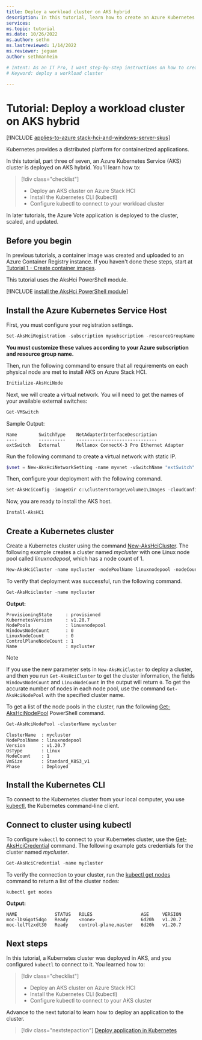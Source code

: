 ```yaml
---
title: Deploy a workload cluster on AKS hybrid
description: In this tutorial, learn how to create an Azure Kubernetes Service (AKS) cluster and use kubectl to connect to the Kubernetes master node in AKS hybrid.
services: 
ms.topic: tutorial
ms.date: 10/26/2022
ms.author: sethm 
ms.lastreviewed: 1/14/2022
ms.reviewer: jeguan
author: sethmanheim

# Intent: As an IT Pro, I want step-by-step instructions on how to create a workload cluster in AKS and use kubect1 so I can connect to the Kubernetes master node.
# Keyword: deploy a workload cluster

---
```


# Tutorial: Deploy a workload cluster on AKS hybrid

[!INCLUDE [applies-to-azure stack-hci-and-windows-server-skus](includes/aks-hci-applies-to-skus/aks-hybrid-applies-to-azure-stack-hci-windows-server-sku.md)]

Kubernetes provides a distributed platform for containerized applications. 

In this tutorial, part three of seven, an Azure Kubernetes Service (AKS) cluster is deployed on AKS hybrid. You'll learn how to:

> [!div class="checklist"]
> * Deploy an AKS cluster on Azure Stack HCI
> * Install the Kubernetes CLI (kubectl)
> * Configure kubectl to connect to your workload cluster

In later tutorials, the Azure Vote application is deployed to the cluster, scaled, and updated.

## Before you begin

In previous tutorials, a container image was created and uploaded to an Azure Container Registry instance. If you haven't done these steps, start at [Tutorial 1 - Create container images](tutorial-kubernetes-prepare-application.md).

This tutorial uses the AksHci PowerShell module.

[!INCLUDE [install the AksHci PowerShell module](./includes/install-akshci-ps.md)]

## Install the Azure Kubernetes Service Host

First, you must configure your registration settings.

```powershell
Set-AksHciRegistration -subscription mysubscription -resourceGroupName myresourcegroup
```
**You must customize these values according to your Azure subscription and resource group name.**

Then, run the following command to ensure that all requirements on each physical node are met to install AKS on Azure Stack HCI.

```powershell
Initialize-AksHciNode
```

Next, we will create a virtual network. You will need to get the names of your available external switches:

```powershell
Get-VMSwitch
```

Sample Output:
```output
Name        SwitchType    NetAdapterInterfaceDescription
----        ----------    ------------------------------
extSwitch   External      Mellanox ConnectX-3 Pro Ethernet Adapter
```

Run the following command to create a virtual network with static IP.

```powershell
$vnet = New-AksHciNetworkSetting -name myvnet -vSwitchName "extSwitch" -macPoolName myMacPool -k8sNodeIpPoolStart "172.16.10.0" -k8sNodeIpPoolEnd "172.16.10.255" -vipPoolStart "172.16.255.0" -vipPoolEnd "172.16.255.254" -ipAddressPrefix "172.16.0.0/16" -gateway "172.16.0.1" -dnsServers "172.16.0.1" -vlanId 9
```

Then, configure your deployment with the following command.

```powershell
Set-AksHciConfig -imageDir c:\clusterstorage\volume1\Images -cloudConfigLocation c:\clusterstorage\volume1\Config -vnet $vnet -cloudservicecidr "172.16.10.10/16" 
```

Now, you are ready to install the AKS host.

```powershell
Install-AksHCi
```

## Create a Kubernetes cluster

Create a Kubernetes cluster using the command [New-AksHciCluster](./reference/ps/new-akshcicluster.md). The following example creates a cluster named *mycluster* with one Linux node pool called *linuxnodepool*, which has a node count of 1.

```powershell
New-AksHciCluster -name mycluster -nodePoolName linuxnodepool -nodeCount 1
```

To verify that deployment was successful, run the following command.

```powershell
Get-AksHcicluster -name mycluster
```

**Output:**
```
ProvisioningState     : provisioned
KubernetesVersion     : v1.20.7
NodePools             : linuxnodepool
WindowsNodeCount      : 0
LinuxNodeCount        : 0
ControlPlaneNodeCount : 1
Name                  : mycluster

```

> [!NOTE]
> If you use the new parameter sets in `New-AksHciCluster` to deploy a cluster, and then you run `Get-AksHciCluster` to get the cluster information, the fields `WindowsNodeCount` and `LinuxNodeCount` in the output will return `0`. To get the accurate number of nodes in each node pool, use the command `Get-AksHciNodePool` with the specified cluster name.

To get a list of the node pools in the cluster, run the following [Get-AksHciNodePool](./reference/ps/get-akshcinodepool.md) PowerShell command.

```powershell
Get-AksHciNodePool -clusterName mycluster
```

```output
ClusterName  : mycluster
NodePoolName : linuxnodepool
Version      : v1.20.7
OsType       : Linux
NodeCount    : 1
VmSize       : Standard_K8S3_v1
Phase        : Deployed
```

## Install the Kubernetes CLI

To connect to the Kubernetes cluster from your local computer, you use [kubectl][kubectl], the Kubernetes command-line client.


## Connect to cluster using kubectl

To configure `kubectl` to connect to your Kubernetes cluster, use the [Get-AksHciCredential](./reference/ps/get-akshcicredential.md) command. The following example gets credentials for the cluster named *mycluster*.

```powershell
Get-AksHciCredential -name mycluster
```

To verify the connection to your cluster, run the [kubectl get nodes][kubectl-get] command to return a list of the cluster nodes:

```
kubectl get nodes
```

**Output:**
```
NAME              STATUS   ROLES                  AGE     VERSION
moc-lbs6got5dqo   Ready    <none>                 6d20h   v1.20.7
moc-lel7tzxdt30   Ready    control-plane,master   6d20h   v1.20.7
```

## Next steps

In this tutorial, a Kubernetes cluster was deployed in AKS, and you configured `kubectl` to connect to it. You learned how to:

> [!div class="checklist"]
> * Deploy an AKS cluster on Azure Stack HCI
> * Install the Kubernetes CLI (kubectl)
> * Configure kubectl to connect to your AKS cluster

Advance to the next tutorial to learn how to deploy an application to the cluster.

> [!div class="nextstepaction"]
> [Deploy application in Kubernetes](tutorial-kubernetes-deploy-application.md)

<!-- LINKS - external -->
[kubectl]: https://kubernetes.io/docs/user-guide/kubectl/
[kubectl-get]: https://kubernetes.io/docs/reference/generated/kubectl/kubectl-commands#get

<!-- LINKS - internal -->

